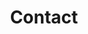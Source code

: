 ---
title: Contact
menu:
  main:
    weight: 5
  footer:
    weight: 5
seo:
  page_title:
  meta_description: >-
hero:
  heading: Contact Us
  body: Questions, comments and feedback, we look forward to hearing from you.
  image:
    image_url: /uploads/farm-equipment.jpg
    image_alt: >-
intro:
  enabled: true
  heading: Employment Opportunities
  body: >-
    Questions regarding career opportunities can be directed via email to rknorr@milksource.net or by phone at 920-759-4650. Milk Source is a growing multi-site farming enterprise that strives to provide a safe work environment for our employees. Visit our careers page for additional information.
  image:
    enabled: true
    image_url: /uploads/heifer-source-pile-2.jpg
    image_alt:
  image1:
    enabled: true
    image_url: /uploads/heifer-source-2.jpg
    image_alt:
  button:
    enabled: true
    button_url: /careers/
    button_text: View Careers
contact_list:
  - name: Jim Ostrom
    job_title: Partner
    phone: 920-759-4641
    email: jostrom@milksource.net
    is_partner: true
  - name: John Vosters
    job_title: Partner
    phone: 920-759-4642
    email: jvosters@milksource.net
    is_partner: true
  - name: Todd Willer
    job_title: Partner
    phone: 920-759-4643
    email: twiller@milksource.net
    is_partner: true
  - name: Deric DuQuaine
    job_title: Chief Financial Officer
    phone: 920-759-4653
    email: timolson@milksource.net
    is_partner: false
  - name: Tim Olson
    job_title: Director of Training & Development
    phone: 920-759-4645
    email: jquezada@milksource.net
    is_partner: false
  - name: Juan Quezada
    job_title: Director of Training & Development
    phone: 920-759-4645
    email: jquezada@milksource.net
    is_partner: false
  - name: Ryan Knorr
    job_title: Director of Human Resources
    phone: 920-759-4650
    email: rknorr@milksource.net
    is_partner: false
  - name: Ermith Ocampo
    job_title: Director of Livestock
    phone: 920-378-3638
    email: eocampo@milksource.net
    is_partner: false
  - name: Chema Ortiz
    job_title: Herd Management Specialist
    is_partner: false
    phone: 920-759-4040
    email: chema@milksource.net
  - name: Alex Coenen
    job_title: Director of Business Development
    is_partner: false
    phone: 920-759-4652
    email: alexcoenen@milksource.net
  - name: Avi Stern
    job_title: Director of Public Affairs
    is_partner: false
    phone: 920-759-4673
    email: astern@milksource.net
  - name: Matthew Wichman
    job_title: Director of Agronomy
    is_partner: false
    phone: 920-759-4668
    email: mwichman@milksource.net
  - name: Manuel Gracia
    job_title: Director of Safety
    is_partner: false
    phone: 920-759-4675
    email: mgracia@milksource.net
  - name: Eric Onan
    job_title: Director of Feed Procurement
    is_partner: false
    phone: 920-372-7042
    email: EricOnan@milksource.net
  - name: Cheri Ellenbecker
    job_title: Executive Assistant
    is_partner: false
    phone: 920-759-4674
    email: cheriellenbecker@milksource.net
  - name: Sarah Babcock
    job_title: Environmental Coordinator
    is_partner: false
    phone: 920-759-4647
    email: sbabcock@milksource.net
---